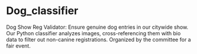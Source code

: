 # Dog_classifier
 Dog Show Reg Validator: Ensure genuine dog entries in our citywide show. Our Python classifier analyzes images, cross-referencing them with bio data to filter out non-canine registrations. Organized by the committee for a fair event.
